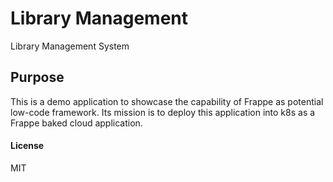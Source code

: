 # Library Management

Library Management System

## Purpose
This is a demo application to showcase the capability of Frappe as potential low-code framework.
Its mission is to deploy this application into k8s as a Frappe baked cloud application.

#### License

MIT